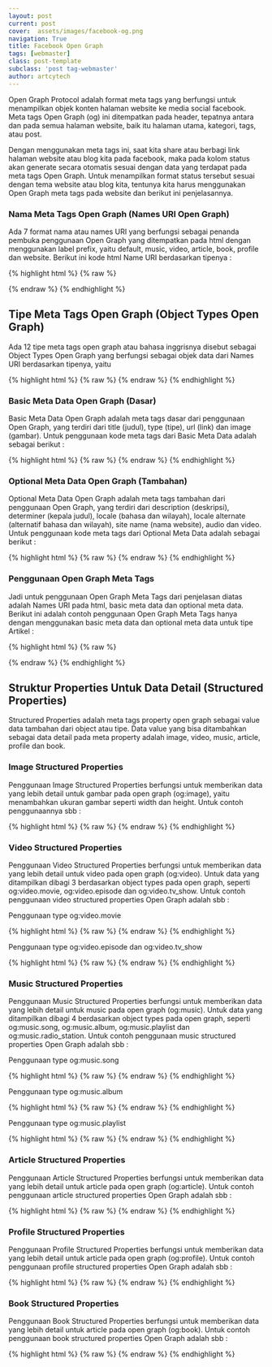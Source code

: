 ```yaml
---
layout: post
current: post
cover:  assets/images/facebook-og.png
navigation: True
title: Facebook Open Graph
tags: [webmaster]
class: post-template
subclass: 'post tag-webmaster'
author: artcytech
---
```


Open Graph Protocol adalah format meta tags yang berfungsi untuk menampilkan objek konten halaman website ke media social facebook. Meta tags Open Graph (og) ini ditempatkan pada header, tepatnya antara **<head>** dan **</head>** pada semua halaman website, baik itu halaman utama, kategori, tags, atau post.

Dengan menggunakan meta tags ini, saat kita share atau berbagi link halaman website atau blog kita pada facebook, maka pada kolom status akan generate secara otomatis sesuai dengan data yang terdapat pada meta tags Open Graph. Untuk menampilkan format status tersebut sesuai dengan tema website atau blog kita, tentunya kita harus menggunakan Open Graph meta tags pada website dan berikut ini penjelasannya.

### Nama Meta Tags Open Graph (Names URI Open Graph)

Ada 7 format nama atau names URI yang berfungsi sebagai penanda pembuka penggunaan Open Graph yang ditempatkan pada html dengan menggunakan label prefix, yaitu default, music, video, article, book, profile dan website. Berikut ini kode html Name URI berdasarkan tipenya :

{% highlight html %}
{% raw %}
<html prefix="og: http://ogp.me/ns#">
<html prefix="og: http://ogp.me/ns/music# ">
<html prefix="og: http://ogp.me/ns/video#">
<html prefix="og: http://ogp.me/ns/article#">
<html prefix="og: http://ogp.me/ns/book#">
<html prefix="og: http://ogp.me/ns/profile#">
<html prefix="og: http://ogp.me/ns/website#">
{% endraw %}
{% endhighlight %}

## Tipe Meta Tags Open Graph (Object Types Open Graph)

Ada 12 tipe meta tags open graph atau bahasa inggrisnya disebut sebagai Object Types Open Graph yang berfungsi sebagai objek data dari Names URI berdasarkan tipenya, yaitu

{% highlight html %}
{% raw %}
<meta property="og:type" content="website" />
<meta property="og:type" content="music.song" />
<meta property="og:type" content="music.album" />
<meta property="og:type" content="music.playlist" />
<meta property="og:type" content="music.radio_station" />
<meta property="og:type" content="video.movie" />
<meta property="og:type" content="video.episode" />
<meta property="og:type" content="video.tv_show" />
<meta property="og:type" content="video.other" />
<meta property="og:type" content="article" />
<meta property="og:type" content="book" />
<meta property="og:type" content="profile" />
{% endraw %}
{% endhighlight %}

### Basic Meta Data Open Graph (Dasar)

Basic Meta Data Open Graph adalah meta tags dasar dari penggunaan Open Graph, yang terdiri dari title (judul), type (tipe), url (link) dan image (gambar). Untuk penggunaan kode meta tags dari Basic Meta Data adalah sebagai berikut :

{% highlight html %}
{% raw %}
<meta property="og:title" content="Judul" />
<meta property="og:type" content="article" />
<meta property="og:url" content="http://contoh.com/opengraph/" />
<meta property="og:image" content="http://contoh.com/images/gambar.jpg" />
{% endraw %}
{% endhighlight %}

### Optional Meta Data Open Graph (Tambahan)

Optional Meta Data Open Graph adalah meta tags tambahan dari penggunaan Open Graph, yang terdiri dari description (deskripsi), determiner (kepala judul), locale (bahasa dan wilayah), locale alternate (alternatif bahasa dan wilayah), site name (nama website), audio dan video. Untuk penggunaan kode meta tags dari Optional Meta Data adalah sebagai berikut :

{% highlight html %}
{% raw %}
<meta property="og:description" content="Deskripsi" />
<meta property="og:determiner" content="the" />
<meta property="og:locale" content="en_US" />
<meta property="og:locale:alternate" content="en_GB" />
<meta property="og:locale:alternate" content="id_ID" />
<meta property="og:site_name" content="Contoh.com" />
<meta property="og:audio" content="http://contoh.com/audio/lagu.mp3" />
<meta property="og:video" content="http://contoh.com/video/contoh-video.flv" />
{% endraw %}
{% endhighlight %}

### Penggunaan Open Graph Meta Tags

Jadi untuk penggunaan Open Graph Meta Tags dari penjelasan diatas adalah Names URI pada html, basic meta data dan optional meta data. Berikut ini adalah contoh penggunaan Open Graph Meta Tags hanya dengan menggunakan basic meta data dan optional meta data untuk tipe Artikel :

{% highlight html %}
{% raw %}
<html prefix="og: http://ogp.me/ns/article#">
<head>
<title>Judul</title>
<meta property="og:title" content="Judul" />
<meta property="og:type" content="article" />
<meta property="og:site_name" content="contoh.com" />
<meta property="og:description" content="Deskripsi" />
<meta property="og:url" content="http://contoh.com/opengraph/" />
<meta property="og:image" content="http://contoh.com/images/gambar.jpg" />
<meta property="og:determiner" content="the" />
<meta property="og:locale" content="en_US" />
<meta property="og:locale:alternate" content="en_GB" />
<meta property="og:locale:alternate" content="id_ID" />
<meta property="og:audio" content="http://contoh.com/audio/lagu.mp3" />
<meta property="og:video" content="http://contoh.com/video/contoh-video.flv" />
</head>
<body></body>
</html>
{% endraw %}
{% endhighlight %}

## Struktur Properties Untuk Data Detail (Structured Properties)

Structured Properties adalah meta tags property open graph sebagai value data tambahan dari object atau tipe. Data value yang bisa ditambahkan sebagai data detail pada meta property adalah image, video, music, article, profile dan book.

### Image Structured Properties

Penggunaan Image Structured Properties berfungsi untuk memberikan data yang lebih detail untuk gambar pada open graph (og:image), yaitu menambahkan ukuran gambar seperti width dan height. Untuk contoh penggunaannya sbb :

{% highlight html %}
{% raw %}
<meta property="og:image" content="http://contoh.com/gambar.jpg" />
<meta property="og:image:secure_url" content="https://secure.contoh.com/gambar.jpg" />
<meta property="og:image:type" content="image/jpeg" />
<meta property="og:image:width" content="620" />
<meta property="og:image:height" content="348" />
{% endraw %}
{% endhighlight %}

### Video Structured Properties

Penggunaan Video Structured Properties berfungsi untuk memberikan data yang lebih detail untuk video pada open graph (og:video). Untuk data yang ditampilkan dibagi 3 berdasarkan object types pada open graph, seperti og:video.movie, og:video.episode dan og:video.tv_show. Untuk contoh penggunaan video structured properties Open Graph adalah sbb :

Penggunaan type og:video.movie

{% highlight html %}
{% raw %}
<meta property="og:video:actor" content="Nama Aktor Pada Video" />
<meta property="og:video:actor:role" content="Role Actor" />
<meta property="og:video:director" content="Nama Movie Director" />
<meta property="og:video:writer" content="Nama Penulis" />
<meta property="og:video:duration" content="Durasi Video dalam detik" />
<meta property="og:video:release_date" content="Tanggal Rilis Video" />
<meta property="og:video:tag" content="Video Tag" />
{% endraw %}
{% endhighlight %}

Penggunaan type og:video.episode dan og:video.tv_show

{% highlight html %}
{% raw %}
<meta property="og:video:actor" content="Nama Aktor Pada Video" />
<meta property="og:video:actor:role" content="Role Actor" />
<meta property="og:video:director" content="Nama Movie Director" />
<meta property="og:video:writer" content="Nama Penulis" />
<meta property="og:video:duration" content="Durasi Video dalam detik" />
<meta property="og:video:release_date" content="Tanggal Rilis Video" />
<meta property="og:video:tag" content="Video Tag" />
<meta property="og:video:series" content="Episode Video" />
{% endraw %}
{% endhighlight %}

### Music Structured Properties

Penggunaan Music Structured Properties berfungsi untuk memberikan data yang lebih detail untuk music pada open graph (og:music). Untuk data yang ditampilkan dibagi 4 berdasarkan object types pada open graph, seperti og:music.song, og:music.album, og:music.playlist dan og:music.radio_station. Untuk contoh penggunaan music structured properties Open Graph adalah sbb :

Penggunaan type og:music.song

{% highlight html %}
{% raw %}
<meta property="og:music:duration" content="Durasi Musik Dalam Detik" />
<meta property="og:music:album" content="Nama Album dari Musik tsb" />
<meta property="og:music:album:disc" content="Disc Dari Musik tsb" />
<meta property="og:music:album:track" content="Track Dari Musik tsb" />
<meta property="og:music:musician" content="Nama Musisi" />
{% endraw %}
{% endhighlight %}

Penggunaan type og:music.album

{% highlight html %}
{% raw %}
<meta property="og:music:song" content="Judul Lagu" />
<meta property="og:music:song:disc" content="Disk Dari Lagu tsb" />
<meta property="og:music:song:track" content="Track Dari Lagu tsb" />
<meta property="og:music:musician" content="Nama Musisi" />
<meta property="og:music:release_date" content="Tanggal Rilis Lagu" />
{% endraw %}
{% endhighlight %}

Penggunaan type og:music.playlist

{% highlight html %}
{% raw %}
<meta property="og:music:song" content="Judul Lagu" />
<meta property="og:music:song:disc" content="Disk Dari Lagu tsb" />
<meta property="og:music:song:track" content="Track Dari Lagu tsb" />
<meta property="og:music:creator" content="Pembuat Playlist Lagu" />
<meta property="og:music.radio_station" content="Stasiun Radio" />
{% endraw %}
{% endhighlight %}

### Article Structured Properties

Penggunaan Article Structured Properties berfungsi untuk memberikan data yang lebih detail untuk article pada open graph (og:article). Untuk contoh penggunaan article structured properties Open Graph adalah sbb :

{% highlight html %}
{% raw %}
<meta property="og:article:published_time" content="Tanggal di Publikasikan" />
<meta property="og:article:modified_time" content="Tanggal di Modifikasi" />
<meta property="og:article:expiration_time" content="Tanggal Expired" />
<meta property="og:article:author" content="Nama Penulis" />
<meta property="og:article:section" content="Kategori Artikel" />
<meta property="og:article:tag" content="Tag Artikel" />
{% endraw %}
{% endhighlight %}

### Profile Structured Properties

Penggunaan Profile Structured Properties berfungsi untuk memberikan data yang lebih detail untuk article pada open graph (og:profile). Untuk contoh penggunaan profile structured properties Open Graph adalah sbb :

{% highlight html %}
{% raw %}
<meta property="og:profile:first_name" content="Nama Depan" />
<meta property="og:profile:last_name" content="Nama Belakang" />
<meta property="og:profile:username" content="User Name" />
<meta property="og:profile:gender" content="Jenis Kelamin" />
{% endraw %}
{% endhighlight %}

### Book Structured Properties

Penggunaan Book Structured Properties berfungsi untuk memberikan data yang lebih detail untuk article pada open graph (og:book). Untuk contoh penggunaan book structured properties Open Graph adalah sbb :

{% highlight html %}
{% raw %}
<meta property="og:book:author" content="Nama Penulis" />
<meta property="og:book:isbn" content="ISBN Buku" />
<meta property="og:book:release_date" content="Tanggal Rilis Buku" />
<meta property="og:book:tag" content="Tag Buku" />
{% endraw %}
{% endhighlight %}